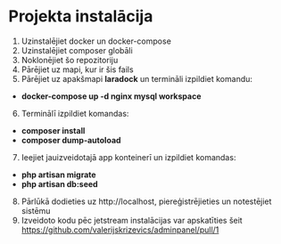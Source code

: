# Projekta instalācija

1. Uzinstalējiet docker un docker-compose
2. Uzinstalējiet composer globāli
3. Noklonējiet šo repozitoriju
4. Pārējiet uz mapi, kur ir šis fails
5. Pārējiet uz apakšmapi **laradock** un termināli izpildiet komandu:
- **docker-compose up -d nginx mysql workspace**
6. Terminālī izpildiet komandas:
- **composer install**
- **composer dump-autoload**
7. Ieejiet jauizveidotajā app konteinerī un izpildiet komandas:
- **php artisan migrate**
- **php artisan db:seed** 
8. Pārlūkā dodieties uz http://localhost, piereģistrējieties un notestējiet sistēmu
9. Izveidoto kodu pēc jetstream instalācijas var apskatīties šeit https://github.com/valerijskrizevics/adminpanel/pull/1
